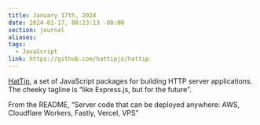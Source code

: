 ```yaml
---
title: January 17th, 2024
date: 2024-01-17, 08:23:13 -08:00
section: journal
aliases: 
tags:
  - JavaScript
link: https://github.com/hattipjs/hattip
---
```

[HatTip](https://github.com/hattipjs/hattip), a set of JavaScript packages for building HTTP server applications. The cheeky tagline is “like Express.js, but for the future”.

From the README, “Server code that can be deployed anywhere: AWS, Cloudflare Workers, Fastly, Vercel, VPS”